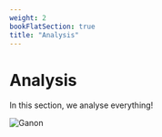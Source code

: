 ```yaml
---
weight: 2
bookFlatSection: true
title: "Analysis"
---
```


# Analysis

In this section, we analyse everything! 

![Ganon](/Ganon.png)
